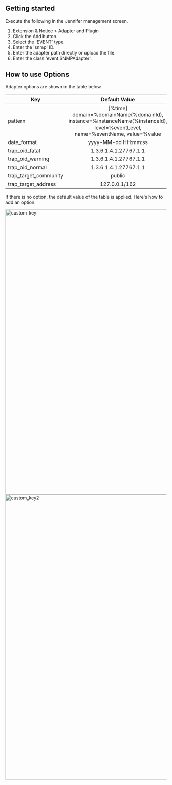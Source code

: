 ## Getting started

Execute the following in the Jennifer management screen.

 1. Extension & Notice > Adapter and Plugin
 2. Click the Add button.
 3. Select the 'EVENT' type.
 4. Enter the 'snmp' ID.
 5. Enter the adapter path directly or upload the file.
 6. Enter the class 'event.SNMPAdapter'.

## How to use Options

Adapter options are shown in the table below.

| Key           | Default Value |
| ------------- |:-------------:|
| pattern       | [%time] domain=%domainName(%domainId), instance=%instanceName(%instanceId), level=%eventLevel, name=%eventName, value=%value |
| date_format   | yyyy-MM-dd HH:mm:ss |
| trap_oid_fatal | 1.3.6.1.4.1.27767.1.1 |
| trap_oid_warning | 1.3.6.1.4.1.27767.1.1 |
| trap_oid_normal | 1.3.6.1.4.1.27767.1.1 |
| trap_target_community | public |
| trap_target_address | 127.0.0.1/162 |

If there is no option, the default value of the table is applied. Here's how to add an option:

<img width="887" alt="custom_key" src="https://user-images.githubusercontent.com/1277117/26880960-ff4ef69c-4bd0-11e7-93b6-185391351711.png">

<img width="887" alt="custom_key2" src="https://user-images.githubusercontent.com/1277117/26881100-66ae4298-4bd1-11e7-886b-851f4441fd0c.png">
